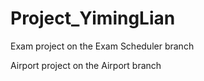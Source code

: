 # Project_YimingLian
Exam project on the Exam Scheduler branch

Airport project on the Airport branch

